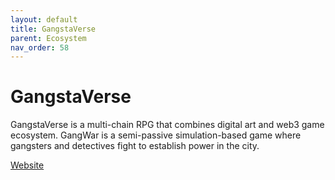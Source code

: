 ```yaml
---
layout: default
title: GangstaVerse
parent: Ecosystem
nav_order: 58
---
```

# GangstaVerse

GangstaVerse is a multi-chain RPG that combines digital art and web3 game ecosystem. GangWar is a semi-passive simulation-based game where gangsters and detectives fight to establish power in the city.

[Website](https://war.gangstaverse.co/)